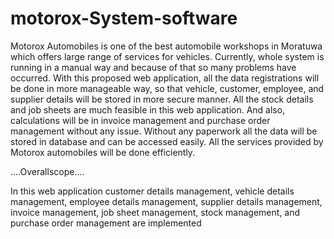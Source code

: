 # motorox-System-software
Motorox Automobiles is one of the best automobile workshops in Moratuwa which offers large range of services for vehicles. Currently, whole system is running in a manual way and because of that so many problems have occurred. With this proposed web application, all the data registrations will be done in more manageable way, so that vehicle, customer, employee, and supplier details will be stored in more secure manner. All the stock details and job sheets are much feasible in this web application. And also, calculations will be in invoice management and purchase order management without any issue. Without any paperwork all the data will be stored in database and can be accessed easily. All the services provided by Motorox automobiles will be done efficiently.

....Overallscope....

In this web application customer details management, vehicle details management, employee details management, supplier details management, invoice management, job sheet management, stock management, and purchase order management are implemented

